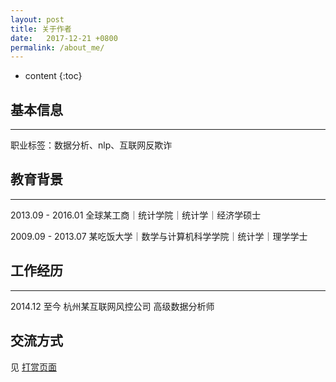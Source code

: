 ```yaml
---
layout: post
title: 关于作者
date:   2017-12-21 +0800
permalink: /about_me/
---
```


* content
{:toc}

## 基本信息
------
职业标签：数据分析、nlp、互联网反欺诈


## 教育背景
------
2013.09 - 2016.01       全球某工商｜统计学院｜统计学｜经济学硕士

2009.09 - 2013.07       某吃饭大学｜数学与计算机科学学院｜统计学｜理学学士

## 工作经历
------
2014.12 至今  杭州某互联网风控公司 高级数据分析师

## 交流方式

见 [打赏页面](https://sinsa110.github.io/donate/)
